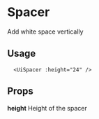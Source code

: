 # Spacer

Add white space vertically

## Usage

```vue
  <UiSpacer :height="24" />
```

## Props

**height** Height of the spacer
